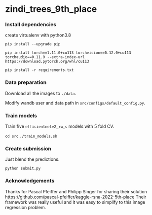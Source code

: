 # zindi_trees_9th_place


### Install dependencies
create virtualenv with python3.8

```
pip install --upgrade pip

pip install torch==1.11.0+cu113 torchvision==0.12.0+cu113 torchaudio==0.11.0 --extra-index-url https://download.pytorch.org/whl/cu113

pip install -r requirements.txt
```


### Data preparation
Download all the images to `./data`.

Modify wandb user and data path in `src/configs/default_config.py`.

### Train models
Train five `efficientnetv2_rw_s` models with 5 fold CV.

`cd src`
`./train_models.sh`

### Create submission
Just blend the predictions.

`python submit.py`

### Acknowledgements
Thanks for Pascal Pfeiffer and Philipp Singer for sharing their solution https://github.com/pascal-pfeiffer/kaggle-rsna-2022-5th-place
Their framework was really useful and it was easy to simplify to this image regression problem.
